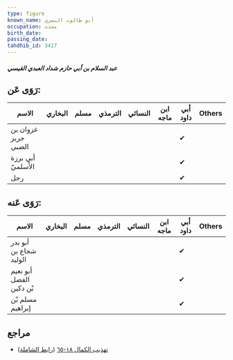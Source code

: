 ```yaml
---
type: figure
known_name: أبو طالوت البصري
occupation: محدث
birth_date:
passing_date:
tahdhib_id: 3417
---
```

##### عبد السلام بن أبي حازم شداد العبدي القيسي

## رَوَى عَن:
| الاسم               | البخاري | مسلم | الترمذي | النسائي | ابن ماجه | أبي داود | Others |
| ------------------- | ------- | ---- | ------- | ------- | -------- | -------- | ------ |
| غزوان بن جرير الضبي |         |      |         |         |          | ✔        |        |
| أبي برزة الأَسلميّ  |         |      |         |         |          | ✔        |        |
| رجل                 |         |      |         |         |          | ✔        |        |
## رَوَى عَنه:
| الاسم                   | البخاري | مسلم | الترمذي | النسائي | ابن ماجه | أبي داود | Others |
| ----------------------- | ------- | ---- | ------- | ------- | -------- | -------- | ------ |
| أبو بدر شجاع بن الوليد  |         |      |         |         |          | ✔        |        |
| أبو نعيم الفضل بْن دكين |         |      |         |         |          | ✔        |        |
| مسلم بْن إبراهيم        |         |      |         |         |          | ✔        |        |
## مراجع
- [تهذيب الكمال ١٨-٦٥](obsidian://open?vault=Tahdhib-al-Kamal&file=Figures/٣٤١٧-عبد%20السلام%20بن%20أبي%20حازم%20شداد%20العبدي%20القيسي) ([رابط الشاملة](https://shamela.ws/book/3722/9098))
